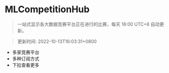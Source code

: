 # MLCompetitionHub

> 一站式显示各大数据竞赛平台正在进行的比赛，每天 16:00 UTC+8 自动更新。
  
> 更新时间: 2022-10-13T16:03:31+0800 

* 多家竞赛平台
* 多种订阅方式
* 下拉查看更多